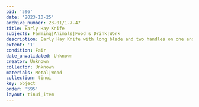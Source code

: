 ```yaml
---
pid: '596'
date: '2023-10-25'
archive_number: 23-01/1-7-47
title: Early Hay Knife
subjects: Farming|Animals|Food & Drink|Work
description: Early Hay Knife with long blade and two handles on one end
extent: '1'
condition: Fair
date_unvalidated: Unknown
creator: Unknown
collector: Unknown
materials: Metal|Wood
collection: tinui
key: object
order: '595'
layout: tinui_item
---
```

